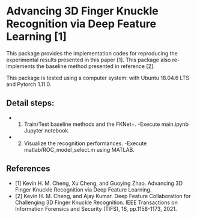 # Advancing 3D Finger Knuckle Recognition via Deep Feature Learning [1]


This package provides the implementation codes for reproducing the experimental results presented in this paper [1]. This package also re-implements the baseline method presented in reference [2].

This package is tested using a computer system: with Ubuntu 18.04.6 LTS and Pytorch 1.11.0.


## Detail steps:
- 1. Train/Test baseline methods and the FKNet+.
-Execute main.ipynb Jupyter notebook.

- 2. Visualize the recognition performances.
-Execute matlab/ROC_model_select.m using MATLAB.


## References
- [1] Kevin H. M. Cheng, Xu Cheng, and Guoying Zhao. Advancing 3D Finger Knuckle Recognition via Deep Feature Learning. 
- [2] Kevin H. M. Cheng, and Ajay Kumar. Deep Feature Collaboration for Challenging 3D Finger Knuckle Recognition. IEEE Transactions on Information Forensics and Security (TIFS), 16, pp.1158-1173, 2021.




